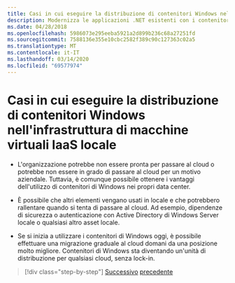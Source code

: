 ```yaml
---
title: Casi in cui eseguire la distribuzione di contenitori Windows nell'infrastruttura di macchine virtuali IaaS locale
description: Modernizza le applicazioni .NET esistenti con i contenitori di Azure Cloud e Windows . Quando distribuire i contenitori di Windows nell'infrastruttura VM IaaS localeWhen to deploy Windows Containers in your on-premises IaaS VM infrastructure
ms.date: 04/28/2018
ms.openlocfilehash: 5986073e295eeba5921a2d899b236c68a27251fd
ms.sourcegitcommit: 7588136e355e10cbc2582f389c90c127363c02a5
ms.translationtype: MT
ms.contentlocale: it-IT
ms.lasthandoff: 03/14/2020
ms.locfileid: "69577974"
---
```

# <a name="when-to-deploy-windows-containers-in-your-on-premises-iaas-vm-infrastructure"></a>Casi in cui eseguire la distribuzione di contenitori Windows nell'infrastruttura di macchine virtuali IaaS locale

- L'organizzazione potrebbe non essere pronta per passare al cloud o potrebbe non essere in grado di passare al cloud per un motivo aziendale. Tuttavia, è comunque possibile ottenere i vantaggi dell'utilizzo di contenitori di Windows nei propri data center.

- È possibile che altri elementi vengano usati in locale e che potrebbero rallentare quando si tenta di passare al cloud. Ad esempio, dipendenze di sicurezza o autenticazione con Active Directory di Windows Server locale o qualsiasi altro asset locale.

- Se si inizia a utilizzare i contenitori di Windows oggi, è possibile effettuare una migrazione graduale al cloud domani da una posizione molto migliore. Contenitori di Windows sta diventando un'unità di distribuzione per qualsiasi cloud, senza lock-in.

>[!div class="step-by-step"]
>[Successivo](when-not-to-deploy-to-windows-containers.md)
>[precedente](when-to-deploy-windows-containers-to-azure-vms-iaas-cloud.md)

